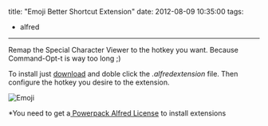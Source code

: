 title: "Emoji Better Shortcut Extension"
date: 2012-08-09 10:35:00
tags:
- alfred
---

Remap the Special Character Viewer to the hotkey you want.
Because Command-Opt-t is way too long ;)

<!-- more -->

To install just [download](https://github.com/downloads/jonathanwiesel/Enforcer-Projects-/Emoji%20Better%20Shortcut.alfredextension "Emoji Better Shortcut") and doble click the _.alfredextension_ file. Then configure the hotkey you desire to the extension.

![Emoji](http://cl.ly/image/0U2u3Z3B2606/Screen%20Shot%202012-08-09%20at%2010.33.44%20AM.png)

<span>*You need to get a</span>[ Powerpack Alfred License](http://www.alfredapp.com/ "Alfred")<span> to install extensions</span>
